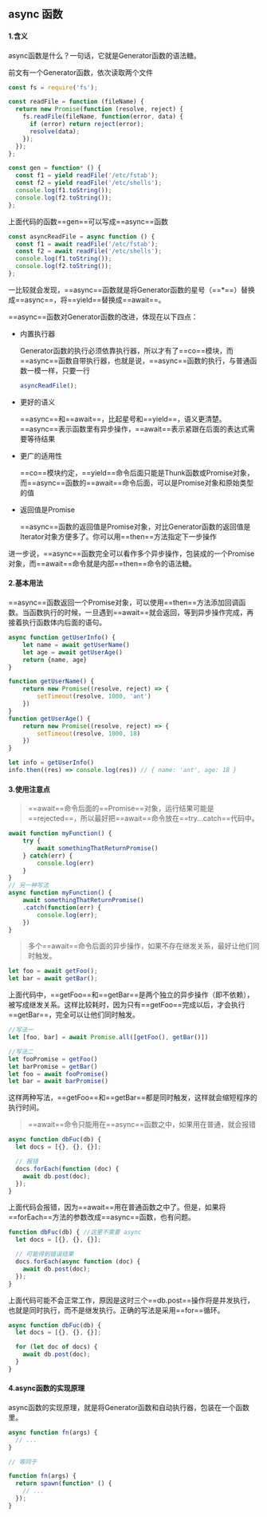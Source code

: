## async 函数

#### 1.含义

async函数是什么？一句话，它就是Generator函数的语法糖。

前文有一个Generator函数，依次读取两个文件

~~~js
const fs = require('fs');

const readFile = function (fileName) {
  return new Promise(function (resolve, reject) {
    fs.readFile(fileName, function(error, data) {
      if (error) return reject(error);
      resolve(data);
    });
  });
};

const gen = function* () {
  const f1 = yield readFile('/etc/fstab');
  const f2 = yield readFile('/etc/shells');
  console.log(f1.toString());
  console.log(f2.toString());
};
~~~

上面代码的函数==gen==可以写成==async==函数

~~~js
const asyncReadFile = async function () {
  const f1 = await readFile('/etc/fstab');
  const f2 = await readFile('/etc/shells');
  console.log(f1.toString());
  console.log(f2.toString());
};
~~~

一比较就会发现，==async==函数就是将Generator函数的星号（==*==）替换成==async==，将==yield==替换成==await==。

==async==函数对Generator函数的改进，体现在以下四点：

* 内置执行器

  Generator函数的执行必须依靠执行器，所以才有了==co==模块，而==async==函数自带执行器，也就是说，==async==函数的执行，与普通函数一模一样，只要一行

  ~~~js
  asyncReadFile();
  ~~~

* 更好的语义

  ==async==和==await==，比起星号和==yield==，语义更清楚。==async==表示函数里有异步操作，==await==表示紧跟在后面的表达式需要等待结果

* 更广的适用性

  ==co==模块约定，==yield==命令后面只能是Thunk函数或Promise对象，而==async==函数的==await==命令后面，可以是Promise对象和原始类型的值

* 返回值是Promise

  ==async==函数的返回值是Promise对象，对比Generator函数的返回值是Iterator对象方便多了。你可以用==then==方法指定下一步操作

进一步说，==async==函数完全可以看作多个异步操作，包装成的一个Promise对象，而==await==命令就是内部==then==命令的语法糖。

#### 2.基本用法

==async==函数返回一个Promise对象，可以使用==then==方法添加回调函数。当函数执行的时候，一旦遇到==await==就会返回，等到异步操作完成，再接着执行函数体内后面的语句。

~~~js
async function getUserInfo() {
    let name = await getUserName()
    let age = await getUserAge()
    return {name, age}
}

function getUserName() {
    return new Promise((resolve, reject) => {
        setTimeout(resolve, 1000, 'ant')
    })
}
function getUserAge() {
    return new Promise((resolve, reject) => {
        setTimeout(resolve, 1000, 18)
    })
}

let info = getUserInfo()
info.then((res) => console.log(res)) // { name: 'ant', age: 18 }
~~~

#### 3.使用注意点

> ==await==命令后面的==Promise==对象，运行结果可能是==rejected==，所以最好把==await==命令放在==try...catch==代码中。

~~~js
await function myFunction() {
    try {
        await somethingThatReturnPromise()
    } catch(err) {
        console.log(err)
    }
}
// 另一种写法
async function myFunction() {
    await somethingThatReturnPromise()
    .catch(function(err) {
        console.log(err);
    })
}

~~~

> 多个==await==命令后面的异步操作，如果不存在继发关系，最好让他们同时触发。

~~~js
let foo = await getFoo();
let bar = await getBar();
~~~

上面代码中，==getFoo==和==getBar==是两个独立的异步操作（即不依赖），被写成继发关系。这样比较耗时，因为只有==getFoo==完成以后，才会执行==getBar==，完全可以让他们同时触发。

~~~js
//写法一
let [foo, bar] = await Promise.all([getFoo(), getBar()])

//写法二
let fooPromise = getFoo()
let barPromise = getBar()
let foo = await fooPromise()
let bar = await barPromise()
~~~

这样两种写法，==getFoo==和==getBar==都是同时触发，这样就会缩短程序的执行时间。

> ==await==命令只能用在==async==函数之中，如果用在普通，就会报错

~~~js
async function dbFuc(db) {
  let docs = [{}, {}, {}];

  // 报错
  docs.forEach(function (doc) {
    await db.post(doc);
  });
}
~~~

上面代码会报错，因为==await==用在普通函数之中了。但是，如果将==forEach==方法的参数改成==async==函数，也有问题。

~~~js
function dbFuc(db) { //这里不需要 async
  let docs = [{}, {}, {}];

  // 可能得到错误结果
  docs.forEach(async function (doc) {
    await db.post(doc);
  });
}
~~~

上面代码可能不会正常工作，原因是这时三个==db.post==操作将是并发执行，也就是同时执行，而不是继发执行。正确的写法是采用==for==循环。

~~~js
async function dbFuc(db) {
  let docs = [{}, {}, {}];

  for (let doc of docs) {
    await db.post(doc);
  }
}
~~~



#### 4.async函数的实现原理

async函数的实现原理，就是将Generator函数和自动执行器，包装在一个函数里。

~~~js
async function fn(args) {
  // ...
}

// 等同于

function fn(args) {
  return spawn(function* () {
    // ...
  });
}
~~~


